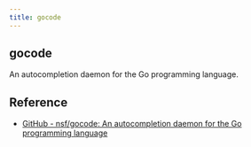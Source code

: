 ```yaml
---
title: gocode
---
```


## gocode
An autocompletion daemon for the Go programming language.

## Reference
* [GitHub - nsf/gocode: An autocompletion daemon for the Go programming language](https://github.com/nsf/gocode)
